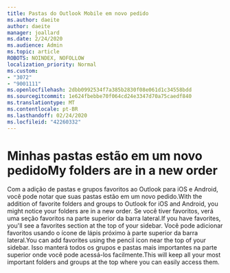 ```yaml
---
title: Pastas do Outlook Mobile em novo pedido
ms.author: daeite
author: daeite
manager: joallard
ms.date: 2/24/2020
ms.audience: Admin
ms.topic: article
ROBOTS: NOINDEX, NOFOLLOW
localization_priority: Normal
ms.custom:
- "3072"
- "9001111"
ms.openlocfilehash: 2dbb0992534f7a385b2830f08e061d1c34558bdd
ms.sourcegitcommit: 1e624fbebbe70f064cd24e3347d70a75caedf840
ms.translationtype: MT
ms.contentlocale: pt-BR
ms.lasthandoff: 02/24/2020
ms.locfileid: "42260332"
---
```

# <a name="my-folders-are-in-a-new-order"></a><span data-ttu-id="cf5a6-102">Minhas pastas estão em um novo pedido</span><span class="sxs-lookup"><span data-stu-id="cf5a6-102">My folders are in a new order</span></span>

<span data-ttu-id="cf5a6-103">Com a adição de pastas e grupos favoritos ao Outlook para iOS e Android, você pode notar que suas pastas estão em um novo pedido.</span><span class="sxs-lookup"><span data-stu-id="cf5a6-103">With the addition of favorite folders and groups to Outlook for iOS and Android, you might notice your folders are in a new order.</span></span> <span data-ttu-id="cf5a6-104">Se você tiver favoritos, verá uma seção favoritos na parte superior da barra lateral.</span><span class="sxs-lookup"><span data-stu-id="cf5a6-104">If you have favorites, you'll see a favorites section at the top of your sidebar.</span></span> <span data-ttu-id="cf5a6-105">Você pode adicionar favoritos usando o ícone de lápis próximo à parte superior da barra lateral.</span><span class="sxs-lookup"><span data-stu-id="cf5a6-105">You can add favorites using the pencil icon near the top of your sidebar.</span></span> <span data-ttu-id="cf5a6-106">Isso manterá todos os grupos e pastas mais importantes na parte superior onde você pode acessá-los facilmente.</span><span class="sxs-lookup"><span data-stu-id="cf5a6-106">This will keep all your most important folders and groups at the top where you can easily access them.</span></span>